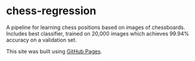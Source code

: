 # chess-regression
A pipeline for learning chess positions based on images of chessboards. Includes best classifier, trained on 20,000 images which achieves 99.94% accuracy on a validation set. 


This site was built using [GitHub Pages](Chess-Vision/Chess-Vision-1).
